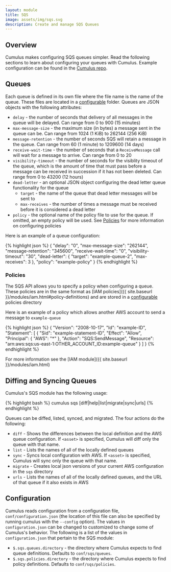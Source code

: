 ```yaml
---
layout: module
title: SQS
image: assets/img/sqs.svg
description: Create and manage SQS Queues
---
```

Overview
--------
Cumulus makes configuring SQS queues simpler. Read the following sections to learn about configuring your queues with Cumulus. Example configuration can be found in the [Cumulus repo](https://github.com/lucidsoftware/cumulus).


Queues
---------------------

Each queue is defined in its own file where the file name is the name of the queue. These files are located in a [configurable](#configuration) folder. Queues are JSON objects with the following attributes:

* `delay` - the number of seconds that delivery of all messages in the queue will be delayed. Can range from 0 to 900 (15 minutes)
* `max-message-size` - the maximum size (in bytes) a message sent in the queue can be. Can range from 1024 (1 KiB) to 262144 (256 KiB)
* `message-retention` - the number of seconds SQS will retain a message in the queue. Can range from 60 (1 minute) to 1209600 (14 days)
* `receive-wait-time` - the number of seconds that a `ReceiveMessage` call will wait for a message to arrive. Can range from 0 to 20
* `visibility-timeout` - the number of seconds for the visiblity timeout of the queue, which is the amount of time that must pass before a message can be received in succession if it has not been deleted.  Can range from 0 to 43200 (12 hours)
* `dead-letter` - an optional JSON object configuring the dead letter queue functionality for the queue
  * `target` - the name of the queue that dead letter messages will be sent to
  * `max-receives` - the number of times a message must be received before it is considered a dead letter
* `policy` - the optional name of the policy file to use for the queue. If omitted, an empty policy will be used. See [Policies](#policies) for more information on configuring policies

Here is an example of a queue configuration:

{% highlight json %}
{
  "delay": "0",
  "max-message-size": "262144",
  "message-retention": "345600",
  "receive-wait-time": "0",
  "visibility-timeout": "30",
  "dead-letter": {
    "target": "example-queue-2",
    "max-receives": 3
  },
  "policy": "example-policy"
}
{% endhighlight %}


### Policies

The SQS API allows you to specify a policy when configuring a queue. These policies are in the same format as [IAM policies]({{ site.baseurl }}/modules/iam.html#policy-definitions) and are stored in a [configurable](#configuration) policies directory

Here is an example of a policy which allows another AWS account to send a message to `example-queue`

{% highlight json %}
{
  "Version": "2008-10-17",
  "Id": "example-ID",
  "Statement": [
    {
      "Sid": "example-statement-ID",
      "Effect": "Allow",
      "Principal": {
        "AWS": "*"
      },
      "Action": "SQS:SendMessage",
      "Resource": "arn:aws:sqs:us-east-1:OTHER_ACCOUNT_ID:example-queue"
    }
  ]
}
{% endhighlight %}

For more information see the [IAM module]({{ site.baseurl }}/modules/iam.html)


Diffing and Syncing Queues
------------------------------

Cumulus's SQS module has the following usage:

{% highlight bash %}
cumulus sqs [diff|help|list|migrate|sync|urls] <asset>
{% endhighlight %}

Queues can be diffed, listed, synced, and migrated. The four actions do the following:

* `diff` - Shows the differences between the local definition and the AWS queue configuration. If `<asset>` is specified, Cumulus will diff only the queue with that name.
* `list` - Lists the names of all of the locally defined queues
* `sync` - Syncs local configuration with AWS. If `<asset>` is specified, Cumulus will sync only the queue with that name.
* `migrate` - Creates local json versions of your current AWS configuration in the `sqs` directory
* `urls` - Lists the names of all of the locally defined queues, and the URL of that queue if it also exists in AWS


Configuration
-------------
Cumulus reads configuration from a configuration file, `conf/configuration.json` (the location of this file can also be specified by running cumulus with the `--config` option). The values in `configuration.json` can be changed to customized to change some of Cumulus's behavior. The following is a list of the values in `configuration.json` that pertain to the SQS module:

* `$.sqs.queues.directory` - the directory where Cumulus expects to find queue definitions. Defaults to `conf/sqs/queues`.
* `$.sqs.policies.directory` - the directory where Cumulus expects to find policy definitions. Defaults to `conf/sqs/policies`.
